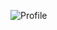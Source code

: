![Profile](https://polarsteps.s3.amazonaws.com/u_11078/ad8d5a0b-c2dc-4dbd-adb0-96fc150eddf1_profile.jpg)
